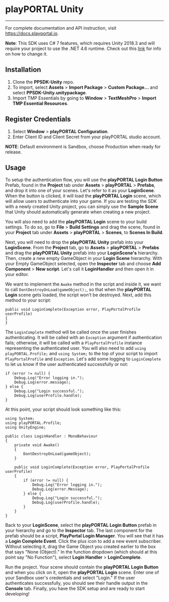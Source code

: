 
# playPORTAL Unity

---
For complete documentation and API instruction, visit <https://docs.playportal.io>.


**Note**: This SDK uses C# 7 features, which requires Unity 2018.3 and will require your project to use the .NET 4.6 runtime. Check out this [link][scripting runtime upgrade] for info on how to change it. 

[scripting runtime upgrade]: https://docs.unity3d.com/Manual/ScriptingRuntimeUpgrade.html

## Installation

1. Clone the **PPSDK-Unity** repo.
2. To import, select **Assets** > **Import Package** > **Custom Package...** and select **PPSDK-Unity.unitypackage**.
3. Import TMP Essentials by going to **Window** > **TextMeshPro** > **Import TMP Essential Resources**.



## Register Credentials

1. Select **Window** > **playPORTAL Configuration**.
4. Enter Client ID and Client Secret from your playPORTAL studio account.

**NOTE**: Default environment is Sandbox, choose Production when ready for release.


## Usage


To setup the authentication flow, you will use the **playPORTAL Login Button** Prefab, found in the **Project** tab under **Assets** > **playPORTAL** > **Prefabs**, and drop it into one of your scenes. Let's refer to it as your **LoginScene**. When the button is clicked, it will load the **playPORTAL Login** scene, which will allow users to authenticate into your game. If you are testing the SDK with a newly created Unity project, you can simply use the **Sample Scene** that Unity should automatically generate when creating a new project.

You will also need to add the **playPORTAL Login** scene to your build settings. To do so, go to **File** > **Build Settings** and drag the scene, found in your **Project** tab under **Assets** > **playPORTAL** > **Scenes**, to **Scenes In Build**.

Next, you will need to drop the **playPORTAL Unity** prefab into your **LoginScene**. From the **Project** tab, go to **Assets** > **playPORTAL** > **Prefabs** and drag the **playPORTAL Unity** prefab into your **LoginScene's** hierarchy. Then, create a new empty GameObject in your **Login Scene** hierarchy. With your Empty GameObject selected, open the **Inspecter** tab and choose **Add Component** > **New script**. Let's call it **LoginHandler** and then open it in your editor. 

We want to implement the `Awake` method in the script and inside it, we want to call `DontDestroyOnLoad(gameObject);`, so that when the **playPORTAL Login** scene gets loaded, the script won't be destroyed. Next, add this method to your script:

	public void LoginComplete(Exception error, PlayPortalProfile userProfile)
    {
    }

The `LoginComplete` method will be called once the user finishes authenticating. It will be called with an `Exception` argument if authentication fails; otherwise, it will be called with a `PlayPortalProfile` instance representing the authenticated user. You will also need to add `using playPORTAL.Profile;` and `using System;` to the top of your script to import `PlayPortalProfile` and `Exception`. Let's add some logging to `LoginComplete` to let us know if the user authenticated successfully or not:

	if (error != null) {
		Debug.Log("Error logging in.");
		Debug.Log(error.message);
	} else {
		Debug.Log("Login successful.");
		Debug.Log(userProfile.handle);
	}
		
At this point, your script should look something like this:

	using System;
	using playPORTAL.Profile;
	using UnityEngine;

	public class LoginHandler : MonoBehaviour
	{
    	private void Awake()
    	{
        	DontDestroyOnLoad(gameObject);
    	}

    	public void LoginComplete(Exception error, PlayPortalProfile userProfile)
    	{
    		if (error != null) {
				Debug.Log("Error logging in.");
				Debug.Log(error.Message);
			} else {
				Debug.Log("Login successful.");
				Debug.Log(userProfile.handle);
			}
    	}
	}


Back to your **LoginScene**, select the **playPORTAL Login Button** prefab in your hierarchy and go to the **Inspector** tab. The last component for the prefab should be a script, **PlayPortal Login Manager**. You will see that it has a **Login Complete Event**. Click the plus icon to add a new event subscriber. Without selecting it, drag the Game Object you created earlier to the box that says "None (Object)." In the function dropdown (which should at this point say "No Function"), select **Login Handler** > **LoginComplete**.

Run the project. Your scene should contain the **playPORTAL Login Button** and when you click on it, open the **playPORTAL Login** scene. Enter one of your Sandbox user's credentials and select "Login." If the user authenticates successfully, you should see their handle output in the **Console** tab. Finally, you have the SDK setup and are ready to start developing!
 



















